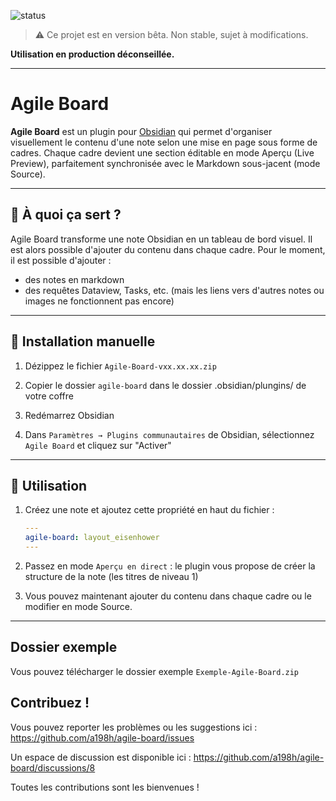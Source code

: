 ![status](https://img.shields.io/badge/status-beta-orange)

> ⚠️ Ce projet est en version bêta. Non stable, sujet à modifications.

**Utilisation en production déconseillée.**
***
# Agile Board

**Agile Board** est un plugin pour [Obsidian](https://obsidian.md) qui permet d'organiser visuellement le contenu d'une note selon une mise en page sous forme de cadres. Chaque cadre devient une section éditable en mode Aperçu (Live Preview), parfaitement synchronisée avec le Markdown sous-jacent (mode Source).

***

## 🎯 À quoi ça sert ?

Agile Board transforme une note Obsidian en un tableau de bord visuel. Il est alors possible d'ajouter du contenu dans chaque cadre.
Pour le moment, il est possible d'ajouter :
- des notes en markdown
- des requêtes Dataview, Tasks, etc.
(mais les liens vers d'autres notes ou images ne fonctionnent pas encore)

***

## 🚀 Installation manuelle

1. Dézippez le fichier `Agile-Board-vxx.xx.xx.zip`

2. Copier le dossier `agile-board` dans le dossier .obsidian/plungins/ de votre coffre 

3. Redémarrez Obsidian

3. Dans `Paramètres → Plugins communautaires` de Obsidian, sélectionnez `Agile Board` et cliquez sur "Activer"

***

## 📝 Utilisation

1. Créez une note et ajoutez cette propriété en haut du fichier :

   ```yaml
   ---
   agile-board: layout_eisenhower
   ---
   ```
2. Passez en mode `Aperçu en direct` : le plugin vous propose de créer la structure de la note (les titres de niveau 1)

3. Vous pouvez maintenant ajouter du contenu dans chaque cadre ou le modifier en mode Source.

***

## Dossier exemple

Vous pouvez télécharger le dossier exemple `Exemple-Agile-Board.zip`


## Contribuez !

Vous pouvez reporter les problèmes ou les suggestions ici : https://github.com/a198h/agile-board/issues

Un espace de discussion est disponible ici : https://github.com/a198h/agile-board/discussions/8

Toutes les contributions sont les bienvenues !